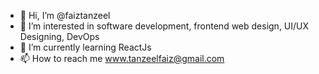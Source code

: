 - 👋 Hi, I’m @faiztanzeel
- 👀 I’m interested in software development, frontend web design, UI/UX Designing, DevOps
- 🌱 I’m currently learning ReactJs
- 📫 How to reach me www.tanzeelfaiz@gmail.com

<!---
faiztanzeel/faiztanzeel is a ✨ special ✨ repository because its `README.md` (this file) appears on your GitHub profile.
You can click the Preview link to take a look at your changes.
--->
